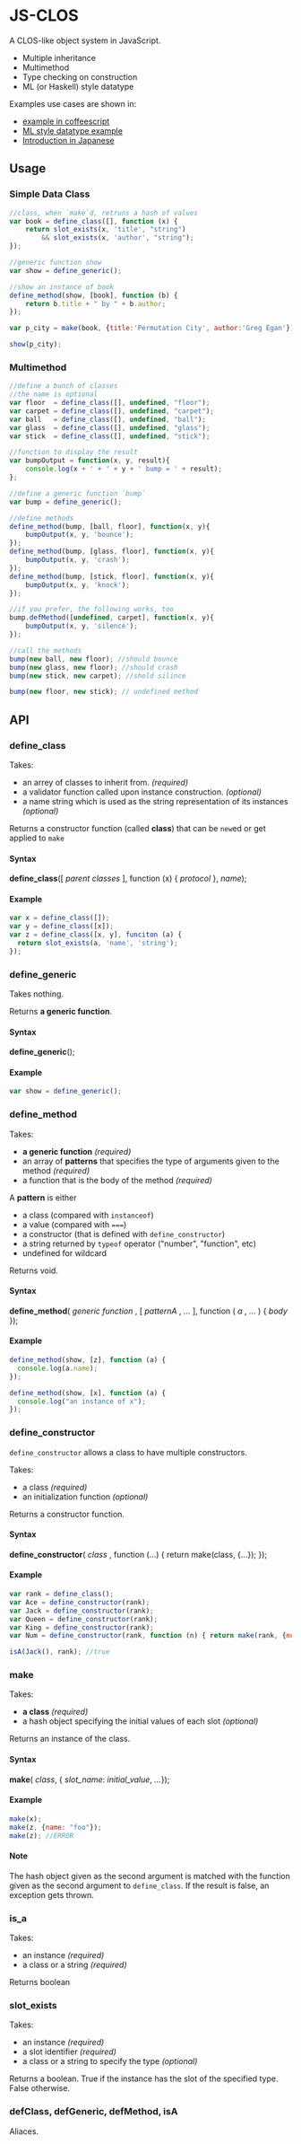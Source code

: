 JS-CLOS
=======

A CLOS-like object system in JavaScript.

+ Multiple inheritance
+ Multimethod
+ Type checking on construction
+ ML (or Haskell) style datatype

Examples use cases are shown in:
+ [example in coffeescript](https://gist.github.com/ympbyc/4996968)
+ [ML style datatype example](https://gist.github.com/ympbyc/5010424)
+ [Introduction in Japanese](http://qiita.com/items/5877294b97aaeaee5ae1)

Usage
-----

### Simple Data Class ###

```javascript
//class, when `make`d, retruns a hash of values
var book = define_class([], function (x) {
    return slot_exists(x, 'title', "string")
        && slot_exists(x, 'author', "string");
});

//generic function show
var show = define_generic();

//show an instance of book
define_method(show, [book], function (b) {
    return b.title + " by " + b.author;
});

var p_city = make(book, {title:'Permutation City', author:'Greg Egan'});

show(p_city);
```


### Multimethod ###

```javascript
//define a bunch of classes
//the name is optional
var floor  = define_class([], undefined, "floor");
var carpet = define_class([], undefined, "carpet");
var ball   = define_class([], undefined, "ball");
var glass  = define_class([], undefined, "glass");
var stick  = define_class([], undefined, "stick");

//function to display the result
var bumpOutput = function(x, y, result){
    console.log(x + ' + ' + y + ' bump = ' + result);
};

//define a generic function `bump`
var bump = define_generic();

//define methods
define_method(bump, [ball, floor], function(x, y){
    bumpOutput(x, y, 'bounce');
});
define_method(bump, [glass, floor], function(x, y){
    bumpOutput(x, y, 'crash');
});
define_method(bump, [stick, floor], function(x, y){
    bumpOutput(x, y, 'knock');
});

//if you prefer, the following works, too
bump.defMethod([undefined, carpet], function(x, y){
    bumpOutput(x, y, 'silence');
});

//call the methods
bump(new ball, new floor); //should bounce
bump(new glass, new floor); //should crash
bump(new stick, new carpet); //shold silince

bump(new floor, new stick); // undefined method
```

API
---

### define_class ###

Takes:
+ an arrey of classes to inherit from. *(required)*
+ a validator function called upon instance construction. *(optional)*
+ a name string which is used as the string representation of its instances *(optional)*

Returns a constructor function (called **class**) that can be `new`ed or get applied to `make`

#### Syntax ####
**define_class**([ *parent classes* ], function (x) { *protocol* }, *name*);

#### Example ###

```javascript
var x = define_class([]);
var y = define_class([x]);
var z = define_class([x, y], funciton (a) {
  return slot_exists(a, 'name', 'string');
});
```

### define_generic ###

Takes nothing.

Returns **a generic function**.

#### Syntax ####
**define_generic**();

#### Example ####

```javascript
var show = define_generic();
```

### define_method ###

Takes:
+ **a generic function** *(required)*
+ an array of **patterns** that specifies the type of arguments given to the method *(required)*
+ a function that is the body of the method *(required)*

A **pattern** is either
+ a class (compared with `instanceof`)
+ a value (compared with `===`)
+ a constructor (that is defined with `define_constructor`)
+ a string returned by `typeof` operator ("number", "function", etc)
+ undefined for wildcard

Returns void.

#### Syntax ####
**define_method**( *generic function* , [ *patternA* , *...* ], function ( *a* , *...* ) { *body* });

#### Example ####

```javascript
define_method(show, [z], function (a) {
  console.log(a.name);
});

define_method(show, [x], function (a) {
  console.log("an instance of x");
});
```

### define_constructor ###

`define_constructor` allows a class to have multiple constructors.

Takes:
+ a class *(required)*
+ an initialization function *(optional)*

Returns a constructor function.

#### Syntax ####

**define_constructor**( *class* , function (...) { return make(class, {...}); });

#### Example ####

```javascript
var rank = define_class();
var Ace = define_constructor(rank);
var Jack = define_constructor(rank);
var Queen = define_constructor(rank);
var King = define_constructor(rank);
var Num = define_constructor(rank, function (n) { return make(rank, {number: n});  });

isA(Jack(), rank); //true
```


### make ###

Takes:
+ **a class** *(required)*
+ a hash object specifying the initial values of each slot *(optional)*

Returns an instance of the class.

#### Syntax ####

**make**( *class*, { *slot_name*: *initial_value*, *...*});

#### Example ####

```javascript
make(x);
make(z, {name: "foo"});
make(z); //ERROR
```

#### Note ####

The hash object given as the second argument is matched with the function given as the second argument to `define_class`. If the result is false, an exception gets thrown.

### is_a ###

Takes:
+ an instance *(required)*
+ a class or a string *(required)*

Returns boolean

### slot_exists ###

Takes:
+ an instance *(required)*
+ a slot identifier *(required)*
+ a class or a string  to specify the type *(optional)*

Returns a boolean. True if the instance has the slot of the specified type. False otherwise.

### defClass, defGeneric, defMethod, isA ###

Aliaces.
